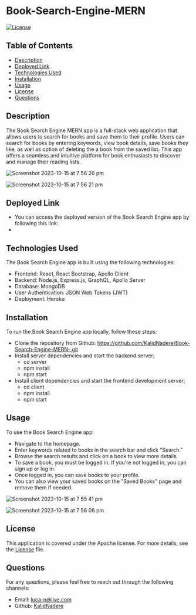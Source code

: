 # Book-Search-Engine-MERN

[![License](https://img.shields.io/badge/License-Apache%202.0-blue.svg)](https://opensource.org/licenses/Apache)

## Table of Contents
- [Description](#description)
- [Deployed Link](#deployed-link)
- [Technologies Used](#technologies-used)
- [Installation](#installation)
- [Usage](#usage)
- [License](#license)
- [Questions](#questions)
  
## Description
The Book Search Engine MERN app is a full-stack web application that allows users to search for books and save them to their profile. Users can search for books by entering keywords, view book details, save books they like, as well as option of deleting the a book from the saved list.
This app offers a seamless and intuitive platform for book enthusiasts to discover and manage their reading lists.

![Screenshot 2023-10-15 at 7 56 26 pm](https://github.com/KalidNadere/Book-Search-Engine-MERN-/assets/131591052/ab411f03-c161-4423-bdbf-d90f30b9863c)

![Screenshot 2023-10-15 at 7 56 21 pm](https://github.com/KalidNadere/Book-Search-Engine-MERN-/assets/131591052/d8871920-1d2a-4dbd-bce3-e863f9f767dc)

## Deployed Link
- You can access the deployed version of the Book Search Engine app by following this link:
- 


## Technologies Used
The Book Search Engine app is built using the following technologies:
- Frontend: React, React Bootstrap, Apollo Client
- Backend: Node.js, Express.js, GraphQL, Apollo Server
- Database: MongoDB
- User Authentication: JSON Web Tokens (JWT)
- Deployment: Heroku 

## Installation <a name='installation'></a>
To run the Book Search Engine app locally, follow these steps:
- Clone the repository from Github: https://github.com/KalidNadere/Book-Search-Engine-MERN-.git  
- Install server dependencies and start the backend server;
    - cd server
    - npm install
    - npm start
- Install client dependencies and start the frontend development server;
    - cd client
    - npm install
    - npm start

## Usage <a name='usage'></a>
To use the Book Search Engine app:

- Navigate to the homepage.
- Enter keywords related to books in the search bar and click "Search."
- Browse the search results and click on a book to view more details.
- To save a book, you must be logged in. If you're not logged in, you can sign up or log in.
- Once logged in, you can save books to your profile.
- You can also view your saved books on the "Saved Books" page and remove them if needed.

![Screenshot 2023-10-15 at 7 55 41 pm](https://github.com/KalidNadere/Book-Search-Engine-MERN-/assets/131591052/208a9ee7-5e9f-4757-a031-4574a2c49b6c)

![Screenshot 2023-10-15 at 7 56 06 pm](https://github.com/KalidNadere/Book-Search-Engine-MERN-/assets/131591052/45fb1d7d-f538-4f5b-a8a2-5cedf5bf83d6)

 ## License <a name='license'></a>
This application is covered under the Apache license. For more details, see the [License](https://opensource.org/licenses/Apache) file.

## Questions <a name='questions'></a>
For any questions, please feel free to reach out through the following channels:
- Email: luca-n@live.com
- Github: [KalidNadere](https://github.com/KalidNadere)